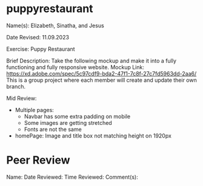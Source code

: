 # puppyrestaurant
Name(s): Elizabeth, Sinatha, and Jesus 

Date Revised: 11.09.2023

Exercise: Puppy Restaurant

Brief Description: Take the following mockup and make it into a fully functioning and fully responsive website.
                   Mockup Link: https://xd.adobe.com/spec/5c97cdf9-bda2-47f1-7c8f-27c7fd5963dd-2aa6/
                   This is a group project where each member will create and update their own branch.


Mid Review:
- Multiple pages:
  - Navbar has some extra padding on mobile
  - Some images are getting stretched
  - Fonts are not the same
- homePage: Image and title box not matching height on 1920px


# Peer Review
Name: 
Date Reviewed: 
Time Reviewed: 
Comment(s): 
